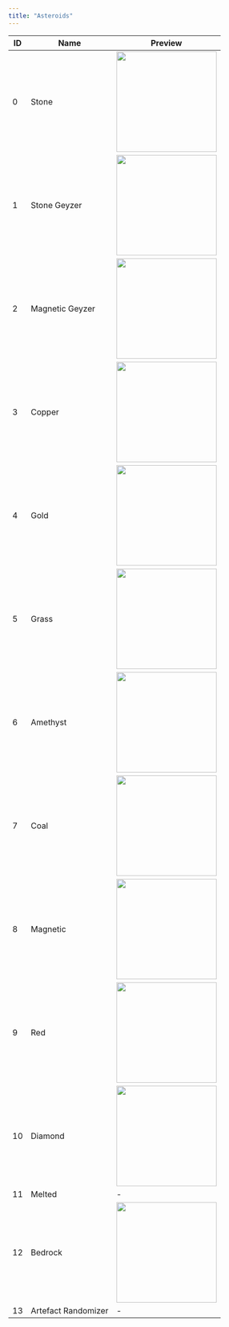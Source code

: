 ```yaml
---
title: "Asteroids"
---
```


| ID  | Name                | Preview                                                              |
| --- | ------------------- | -------------------------------------------------------------------- |
| 0   | Stone               | <img src="/img/asteroids/Stone-1.png" width="200" />   |
| 1   | Stone Geyzer        | <img src="/img/asteroids/Stone-1.png" width="200" />   |
| 2   | Magnetic Geyzer     | <img src="/img/asteroids/Magnetic.png" width="200" />  |
| 3   | Copper              | <img src="/img/asteroids/Copper.png" width="200" />     |
| 4   | Gold                | <img src="/img/asteroids/Gold.png" width="200" />         |
| 5   | Grass               | <img src="/img/asteroids/Grass.png" width="200" />       |
| 6   | Amethyst            | <img src="/img/asteroids/Amethyst.png" width="200" /> |
| 7   | Coal                | <img src="/img/asteroids/Coal.png" width="200" />         |
| 8   | Magnetic            | <img src="/img/asteroids/Magnetic.png" width="200" /> |
| 9   | Red                 | <img src="/img/asteroids/Red.png" width="200" />           |
| 10  | Diamond             | <img src="/img/asteroids/Diamond.png" width="200" />   |
| 11  | Melted              | -                                                                    |
| 12  | Bedrock             | <img src="/img/asteroids/Bedrock.png" width="200" />   |
| 13  | Artefact Randomizer | -                                                                    |
